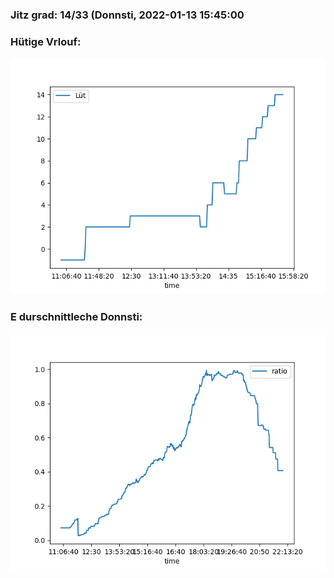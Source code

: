### Jitz grad: 14/33 (Donnsti, 2022-01-13 15:45:00

### Hütige Vrlouf:
![Graph](Today.png)

### E durschnittleche Donnsti:
![Graph](Donnsti.png)